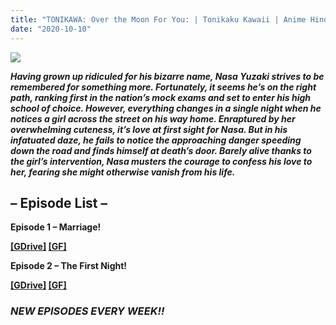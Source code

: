 ```yaml
---
title: "TONIKAWA: Over the Moon For You: | Tonikaku Kawaii | Anime Hindi Subbed Download in HD"
date: "2020-10-10"
---
```


[![](https://1.bp.blogspot.com/-kQVyy7dqKYw/X3gGusAgHWI/AAAAAAAADIo/uqbcC6y2XgsTOEZQP1bWL-baMi1DWHB4QCLcBGAsYHQ/w419-h247/1589322857-34aa6fe7c729b8fab237c46dcfe63f01.jpeg)](https://1.bp.blogspot.com/-kQVyy7dqKYw/X3gGusAgHWI/AAAAAAAADIo/uqbcC6y2XgsTOEZQP1bWL-baMi1DWHB4QCLcBGAsYHQ/s721/1589322857-34aa6fe7c729b8fab237c46dcfe63f01.jpeg)

**_Having grown up ridiculed for his bizarre name, Nasa Yuzaki strives to be remembered for something more. Fortunately, it seems he’s on the right path, ranking first in the nation’s mock exams and set to enter his high school of choice. However, everything changes in a single night when he notices a girl across the street on his way home. Enraptured by her overwhelming cuteness, it’s love at first sight for Nasa. But in his infatuated daze, he fails to notice the approaching danger speeding down the road and finds himself at death’s door. Barely alive thanks to the girl’s intervention, Nasa musters the courage to confess his love to her, fearing she might otherwise vanish from his life._** 

## – Episode List –

**Episode 1 – Marriage!**

**[\[GDrive\]](https://gplinks.co/OWuTPGVz) [\[GF\]](https://gplinks.co/GYWO4)**

**Episode 2 – The First Night!**

**[\[GDrive\]](https://gplinks.co/9s1i) [\[GF\]](https://gplinks.co/ek831K4W)**

### _NEW EPISODES EVERY WEEK!!_
